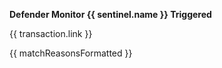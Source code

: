 **Defender Monitor {{ sentinel.name }} Triggered**

{{ transaction.link }}

{{ matchReasonsFormatted }}